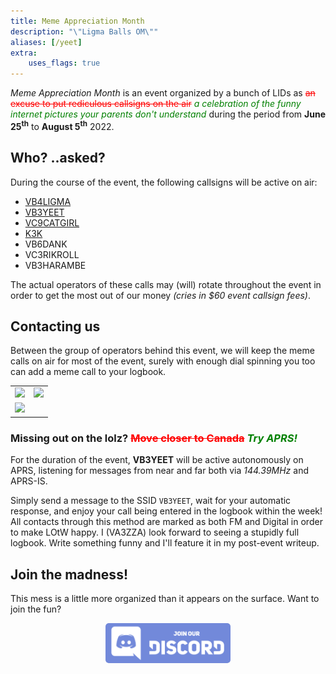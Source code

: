 ```yaml
---
title: Meme Appreciation Month
description: "\"Ligma Balls OM\""
aliases: [/yeet]
extra:
    uses_flags: true
---
```


*Meme Appreciation Month* is an event organized by a bunch of <a class="hover-help" title="..really? (Licensed IDiot)">LID</a>s as <span style="color:red;">~~an excuse to put rediculous callsigns on the air~~</span> <span style="color:green;">*a celebration of the funny internet pictures your parents don't understand*</span> during the period from **June 25<sup>th</sup>** to **August 5<sup>th</sup>** 2022.

## Who? <span class="small gray">..asked?</span>

During the course of the event, the following callsigns will be active on air: 

- <span class="fi fi-ca"></span> [VB4LIGMA](https://www.qrz.com/db/VB4LIGMA?utm_source=va3zza&utm_medium=blog&utm_campaign=meme_month_2022)
- <span class="fi fi-ca"></span> [VB3YEET](https://www.qrz.com/db/VB3YEET?utm_source=va3zza&utm_medium=blog&utm_campaign=meme_month_2022)
- <span class="fi fi-ca"></span> [VC9CATGIRL](https://www.qrz.com/db/VC9CATGIRL?utm_source=va3zza&utm_medium=blog&utm_campaign=meme_month_2022)
- <span class="fi fi-us"></span> [K3K](https://www.qrz.com/db/K3K?utm_source=va3zza&utm_medium=blog&utm_campaign=meme_month_2022)
- <span class="fi fi-ca"></span> VB6DANK <!-- [VB6DANK](https://www.qrz.com/db/VB6DANK?utm_source=va3zza&utm_medium=blog&utm_campaign=meme_month_2022) -->
- <span class="fi fi-ca"></span> VC3RIKROLL <!-- [VC3RIKROLL](https://www.qrz.com/db/VC3RIKROLL?utm_source=va3zza&utm_medium=blog&utm_campaign=meme_month_2022) -->
- <span class="fi fi-ca"></span> VB3HARAMBE

The actual operators of these calls may <span class="gray">(will)</span> rotate throughout the event in order to get the most out of our money <span class="gray">*(cries in $60 event callsign fees)*</span>.

## Contacting us

Between the group of operators behind this event, we will keep the meme calls on air for most of the event, surely with enough dial spinning you too can add a meme call to your logbook.

<table><tr>
<td><img src="https://hamalert.org/myspot?c=VB4LIGMA&amp;h=6be3639c81ef39f6&amp;a=12" srcset="https://hamalert.org/myspot?c=VB4LIGMA&amp;h=6be3639c81ef39f6&amp&amp;hr=1&amp;a=12 2x"></td>
<td><img src="https://hamalert.org/myspot?c=VB3YEET&amp;h=43adad96f1c09138&amp;a=12" srcset="https://hamalert.org/myspot?c=VB3YEET&amp;h=43adad96f1c09138&amp;hr=1&amp;a=12 2x"></td>
</tr><tr>
<td><img src="https://hamalert.org/myspot?c=VC9CATGIRL&amp;h=976e9f7f1a40bfbc&amp;a=12" srcset="https://hamalert.org/myspot?c=VC9CATGIRL&amp;h=976e9f7f1a40bfbc&amp;hr=1&amp;a=12 2x"></td>
</tr></table>

### Missing out on the lolz? <span style="color:red;">~~Move closer to Canada~~</span> <span style="color:green;">*Try APRS!*</span>

For the duration of the event, **VB3YEET** will be active autonomously on APRS, listening for messages from near and far both via *144.39MHz* and APRS-IS.

Simply send a message to the SSID `VB3YEET`, wait for your automatic response, and enjoy your call being entered in the logbook within the week! All contacts through this method are marked as both FM and Digital in order to make LOtW happy. I (VA3ZZA) look forward to seeing a stupidly full logbook. Write something funny and I'll feature it in my post-event writeup.

## Join the madness!

This mess is a little more organized than it appears on the surface. Want to join the fun?

[<center><img class="hover-shadow" src="/images/join-our-discord.png" alt="Join our Discord server" style="max-width:200px;border-radius:5px;"></center>](https://discord.gg/y3yMfPPtdX)

<script type="application/ld+json">
[
    {
        "@type": "BroadcastEvent",
        "name": "Meme Appreciation Month",
        "startDate": "2022-06-25",
        "endDate": "2022-08-05",
        "isAccessibleForFree": true,
    },
    {
        "@type": "RadioBroadcastService",
        "broadcastDisplayName": "VB4LIGMA",
        "callSign": "VB4LIGMA",
        "isLanguage": "en",
        "category": "Amateur Radio",
        "sameAs": [
            "https://www.qrz.com/db/VB4LIGMA",
            "https://dxnews.com/forum/forum/special-event-stations/41657-vb4ligma-canada",
            "https://apc-cap.ic.gc.ca/pls/apc_anon/query_spev$.startup"
        ]
    },
    {
        "@type": "RadioBroadcastService",
        "broadcastDisplayName": "VB3YEET",
        "callSign": "VB3YEET",
        "isLanguage": "en",
        "category": "Amateur Radio",
        "sameAs": [
            "https://www.qrz.com/db/VB3YEET",
            "https://apc-cap.ic.gc.ca/pls/apc_anon/query_spev$.startup"
        ]
    },
    {
        "@type": "RadioBroadcastService",
        "broadcastDisplayName": "VC9CATGIRL",
        "callSign": "VC9CATGIRL",
        "isLanguage": "en",
        "category": "Amateur Radio",
        "sameAs": [
            "https://www.qrz.com/db/VC9CATGIRL",
            "https://apc-cap.ic.gc.ca/pls/apc_anon/query_spev$.startup"
        ]
    },
    {
        "@type": "RadioBroadcastService",
        "broadcastDisplayName": "K3K",
        "callSign": "K3K",
        "isLanguage": "en",
        "category": "Amateur Radio",
        "sameAs": [
            "https://www.qrz.com/db/K3K"
        ]
    },
    {
        "@type": "RadioBroadcastService",
        "broadcastDisplayName": "VB6DANK",
        "callSign": "VB6DANK",
        "isLanguage": "en",
        "category": "Amateur Radio",
        "sameAs": [
            "https://www.qrz.com/db/VB6DANK",
            "https://apc-cap.ic.gc.ca/pls/apc_anon/query_spev$.startup"
        ]
    },
    {
        "@type": "RadioBroadcastService",
        "broadcastDisplayName": "VC3RIKROLL",
        "callSign": "VC3RIKROLL",
        "isLanguage": "en",
        "category": "Amateur Radio",
        "sameAs": [
            "https://www.qrz.com/db/VC3RIKROLL",
            "https://apc-cap.ic.gc.ca/pls/apc_anon/query_spev$.startup"
        ]
    },
    {
        "@type": "RadioBroadcastService",
        "broadcastDisplayName": "VB3HARAMBE",
        "callSign": "VB3HARAMBE",
        "isLanguage": "en",
        "category": "Amateur Radio",
        "sameAs": [
            "https://www.qrz.com/db/VB3HARAMBE",
            "https://apc-cap.ic.gc.ca/pls/apc_anon/query_spev$.startup"
        ]
    }
]
</script>
